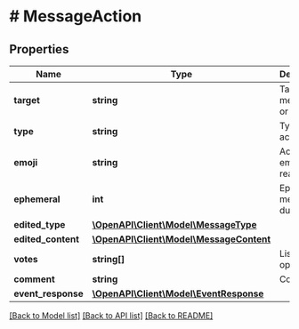 # # MessageAction

## Properties

Name | Type | Description | Notes
------------ | ------------- | ------------- | -------------
**target** | **string** | Target message ID or chat ID | [optional]
**type** | **string** | Type of action |
**emoji** | **string** | Action emoji for reaction | [optional]
**ephemeral** | **int** | Ephemeral message duration | [optional]
**edited_type** | [**\OpenAPI\Client\Model\MessageType**](MessageType.md) |  | [optional]
**edited_content** | [**\OpenAPI\Client\Model\MessageContent**](MessageContent.md) |  | [optional]
**votes** | **string[]** | List of poll options | [optional]
**comment** | **string** | Comment | [optional]
**event_response** | [**\OpenAPI\Client\Model\EventResponse**](EventResponse.md) |  | [optional]

[[Back to Model list]](../../README.md#models) [[Back to API list]](../../README.md#endpoints) [[Back to README]](../../README.md)
